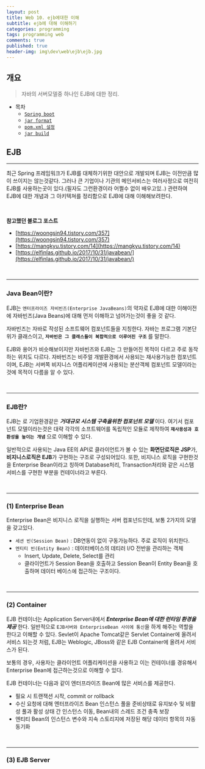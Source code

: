```yaml
---
layout: post
title: Web 10. ejb에대한 이해
subtitle: ejb에 대해 이해하기
categories: programming
tags: programming web
comments: true
published: true
header-img: img\dev\web\ejb\ejb.jpg
---
```


## 개요
> 자바의 서버모델중 하나인 EJB에 대한 정리.
  
- 목차
	- [`Spring boot`](#1-spring-boot)
	- [`jar format`](#2-jar-format)
	- [`pom.xml 설정`](#3-pomxml-설정)
	- [`jar build`](#4-jar-build)
  
## EJB
---
최근 Spring 프레임워크가 EJB를 대체하기위한 대안으로 개발되며 EJB는 이전만큼 많이 쓰이지는 않는것같다. 그러나 큰 기업이나 기관의 메인서비스는 여러사정으로 여전히 EJB를 사용하는곳이 있다.(필자도 그런환경이라 어쩔수 없이 배우고있..) 관련하여 EJB에 대한 개념과 그 아키텍쳐를 정리함으로 EJB에 대해 이해해보려한다.

<br>

**참고했던 블로그 포스트**

-   [https://woongsin94.tistory.com/357](https://woongsin94.tistory.com/357)
-   [https://mangkyu.tistory.com/14](https://mangkyu.tistory.com/14)
-   [https://elfinlas.github.io/2017/10/31/javabean/](https://elfinlas.github.io/2017/10/31/javabean/)

<br>

---
### **Java Bean이란?**

EJB는 `엔터프라이즈 자비빈즈(Enterprise JavaBeans)`의 약자로 EJB에 대한 이해이전에 자바빈즈(Java Beans)에 대해 먼저 이해하고 넘어가는것이 좋을 것 같다. 

자바빈즈는 자바로 작성된 소프트웨어 컴포넌트들을 지칭한다. 자바는 프로그램 기본단위가 클래스이고, **`자바빈은 그 클래스들이 복합적으로 이루어진 구조`** 를 말한다.

EJB와 용어가 비슷해보이지만 자바빈즈와 EJB는 그 만들어진 목적이 다르고 주로 동작하는 위치도 다르다. 자바빈즈는 비주얼 개발환경에서 사용되는 재사용가능한 컴포넌트이며, EJB는 서버쪽 비지니스 어플리케이션에 사용되는 분산객체 컴포넌트 모델이라는것에 목적이 다름을 알 수 있다. 

<br>

---
### **EJB란?**

EJB는 로 기업환경같은 _**거대규모 시스템 구축을위한 컴포넌트 모델**_ 이다. 여기서 컴포넌트 모델이라는것은 대략 각각의 소프트웨어를 독립적인 모듈로 제작하여 **`재사용성과 호환성을 높이는 개념`** 으로 이해할 수 있다.

일반적으로 사용되는 Java EE의 API로 클라이언트가 볼 수 있는 **화면단로직은 JSP**가, **비지니스로직은 EJB**가 구현하는 구조로 구성되어있다. 또한, 비지니스 로직을 구현한것을 Enterprise Bean이라고 칭하며 Database처리, Transaction처리와 같은 시스템 서비스를 구현한 부분을 컨테이너라고 부른다.

<br>

---

### **(1) Enterprise Bean**

Enterprise Bean은 비지니스 로직을 실행하는 서버 컴포넌드인데, 보통 2가지의 모델을 갖고있다.

- `세션 빈(Session Bean)` : DB연동이 없이 구동가능하다. 주로 로직이 위치한다.
- `엔티티 빈(Entity Bean)` : 데이터베이스의 데티러 I/O 전반을 관리하는 객체
  - Insert, Update, Delete, Select를 관리
  - 클라이언트가 Session Bean을 호출하고 Session Bean이 Entity Bean을 호출하며 데이터 베이스에 접근하는 구조이다.


<br>

---

### **(2) Container**

EJB 컨테이너는 Application Server내에서 _**Enterprise Bean에 대한 런타임 환경을 제공**_ 한다. 일반적으로 `EJB서버와 EnterpriseBean 사이에 통신`을 하게 해주는 역할을 한다고 이해할 수 있다. Sevlet이 Apache Tomcat같은 Servlet Container에 올려서 서비스 되는것 처럼, EJB는 Weblogic, JBoss와 같은 EJB Container에 올려서 서비스가 된다. 

보통의 경우, 사용자는 클라이언트 어플리케이션을 사용하고 이는 컨테이너를 경유해서 Enterprise Bean에 접근하는것으로 이해할 수 있다.

EJB 컨테이너는 다음과 같이 엔터프라이즈 Bean에 많은 서비스를 제공한다.

- 필요 시 트랜잭션 시작, commit or rollback
- 수신 요청에 대해 엔터프라이즈 Bean 인스턴스 풀을 준비상태로 유지보수 및 비활성 풀과 활성 상태 간 인스턴스 이동, Bean내의 스레드 조건 충족 보장
- 엔티티 Bean의 인스턴스 변수와 지속 스토리지에 저장된 해당 데이터 항목의 자동 동기화

<br>

---

### **(3) EJB Server**

